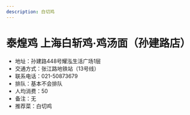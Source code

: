 ```yaml
---
description: 白切鸡
---
```


# 泰煌鸡 上海白斩鸡·鸡汤面（孙建路店）

* 地址：孙建路448号耀泓生活广场1层
* 交通方式：张江路地铁站（13号线）
* 联系电话：021-50873679
* 排队：基本不会排队
* 人均消费：50
* 备注：无
* 推荐菜：白切鸡
